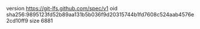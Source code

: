 version https://git-lfs.github.com/spec/v1
oid sha256:9895123fd52b89aa131b5b036f9d20315744b1fd7608c524aab4576e2cd10ff9
size 6881
